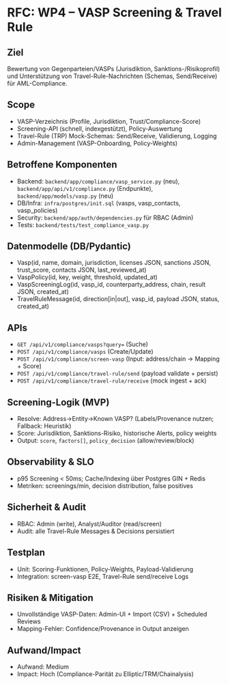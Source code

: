 # RFC: WP4 – VASP Screening & Travel Rule

## Ziel
Bewertung von Gegenparteien/VASPs (Jurisdiktion, Sanktions-/Risikoprofil) und Unterstützung von Travel-Rule-Nachrichten (Schemas, Send/Receive) für AML-Compliance.

## Scope
- VASP-Verzeichnis (Profile, Jurisdiktion, Trust/Compliance-Score)
- Screening-API (schnell, indexgestützt), Policy-Auswertung
- Travel-Rule (TRP) Mock-Schemas: Send/Receive, Validierung, Logging
- Admin-Management (VASP-Onboarding, Policy-Weights)

## Betroffene Komponenten
- Backend: `backend/app/compliance/vasp_service.py` (neu), `backend/app/api/v1/compliance.py` (Endpunkte), `backend/app/models/vasp.py` (neu)
- DB/Infra: `infra/postgres/init.sql` (vasps, vasp_contacts, vasp_policies)
- Security: `backend/app/auth/dependencies.py` für RBAC (Admin)
- Tests: `backend/tests/test_compliance_vasp.py`

## Datenmodelle (DB/Pydantic)
- Vasp(id, name, domain, jurisdiction, licenses JSON, sanctions JSON, trust_score, contacts JSON, last_reviewed_at)
- VaspPolicy(id, key, weight, threshold, updated_at)
- VaspScreeningLog(id, vasp_id, counterparty_address, chain, result JSON, created_at)
- TravelRuleMessage(id, direction[in|out], vasp_id, payload JSON, status, created_at)

## APIs
- `GET /api/v1/compliance/vasps?query=` (Suche)
- `POST /api/v1/compliance/vasps` (Create/Update)
- `POST /api/v1/compliance/screen-vasp` (Input: address/chain → Mapping + Score)
- `POST /api/v1/compliance/travel-rule/send` (payload validate + persist)
- `POST /api/v1/compliance/travel-rule/receive` (mock ingest + ack)

## Screening-Logik (MVP)
- Resolve: Address→Entity→Known VASP? (Labels/Provenance nutzen; Fallback: Heuristik)
- Score: Jurisdiktion, Sanktions-Risiko, historische Alerts, policy weights
- Output: `score`, `factors[]`, `policy_decision` (allow/review/block)

## Observability & SLO
- p95 Screening < 50ms; Cache/Indexing über Postgres GIN + Redis
- Metriken: screenings/min, decision distribution, false positives

## Sicherheit & Audit
- RBAC: Admin (write), Analyst/Auditor (read/screen)
- Audit: alle Travel-Rule Messages & Decisions persistiert

## Testplan
- Unit: Scoring-Funktionen, Policy-Weights, Payload-Validierung
- Integration: screen-vasp E2E, Travel-Rule send/receive Logs

## Risiken & Mitigation
- Unvollständige VASP-Daten: Admin-UI + Import (CSV) + Scheduled Reviews
- Mapping-Fehler: Confidence/Provenance in Output anzeigen

## Aufwand/Impact
- Aufwand: Medium
- Impact: Hoch (Compliance-Parität zu Elliptic/TRM/Chainalysis)
